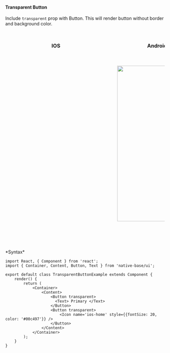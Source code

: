 #### Transparent Button

Include <code>transparent</code> prop with Button. This will render button without border and background color.

<br />
    <table>
      <thead>
        <tr style="border-style: hidden">
          <th style="border-style: hidden; padding-right: 34px;">IOS</th>
          <th style="padding-right: 140px;">Android</th>
        </tr>
      </thead>
      <thead>
        <tr style="border-style: hidden">
          <th style="border-style: hidden"><div style="background: url(../../assets/iphone.png) no-repeat; padding: 63px 20px 100px 18px; width: 292px"><img src="{{('../../assets/ios/components/transparent-button.png')}}" alt="" /></div></th>
          <th><div style="background: url(../../assets/android.png) no-repeat; padding: 45px 118px 68px 0px; background-size: 292px 576px;"><img height="490px" width="266px" src="{{('../../assets/android/components/transparent-button.png')}}" alt="" /></div></th>
        </tr>
      </thead>
    </table>
*Syntax*

<pre class="line-numbers"><code class="language-jsx">import React, { Component } from 'react';
import { Container, Content, Button, Text } from 'native-base/ui';
​
export default class TransparentButtonExample extends Component {
    render() {
        return (
            &lt;Container>
                &lt;Content>
                    &lt;Button transparent>
                      &lt;Text> Primary &lt;/Text>
                    &lt;/Button>
                    &lt;Button transparent>
                        &lt;Icon name='ios-home' style=&#123;{fontSize: 20, color: '#00c497'}} />
                    &lt;/Button>
                &lt;/Content>
            &lt;/Container>
        );
    }
}</code></pre>
